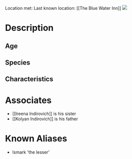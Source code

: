 Location met: 
Last known location: [[The Blue Water Inn]]
**![](https://lh7-rt.googleusercontent.com/docsz/AD_4nXek89S4F99gJH8JnY1XBzyv7NUXroCDgg0dLV9QT8fz4_2IfD0SYwyaxPwHq3m5m-5ew5XCFecvlq3WIL9TxzUj0KTY1wT9J0JtvY2CTrgY3pKhSiM5cdkruwQXX9s5NYdS7RT80w?key=IoCcj0XJpIESVmMlYOVTJQ)**
# Description

## Age

## Species

## Characteristics

# Associates
* [[Ireena Indirovich]] is his sister
* [[Kolyan Indirovich]] is his father

# Known Aliases
* Ismark 'the lesser'
